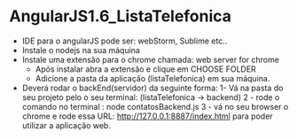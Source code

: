 # AngularJS1.6_ListaTelefonica

- IDE para o angularJS pode ser: webStorm, Sublime etc..
 - Instale o nodejs na sua máquina
 - Instale uma extensão para o chrome chamada: web server for chrome
    - Após instalar abra a extensão e clique em CHOOSE FOLDER
    - Adicione a pasta da aplicação (listaTelefonica) em sua máquina.
- Deverá rodar o backEnd(servidor) da seguinte forma:
1- Vá na pasta do seu projeto pelo o seu terminal: (listaTelefonica -> backend)
2 - rode o comando no terminal : node contatosBackend.js
3 - vá no seu browser o chrome e rode essa URL: http://127.0.0.1:8887/index.html para poder utilizar a aplicação web.
